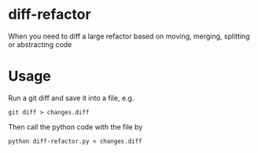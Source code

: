 # diff-refactor
When you need to diff a large refactor based on moving, merging, splitting or abstracting code


# Usage

Run a git diff and save it into a file, e.g.

`git diff > changes.diff`

Then call the python code with the file by

`python diff-refactor.py < changes.diff`

